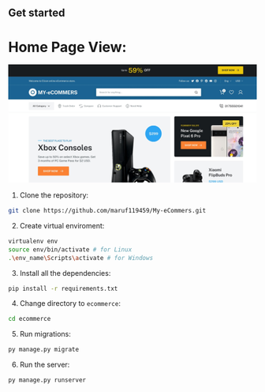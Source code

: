 

## Get started
# Home Page View:<br>
<img src="Screenshot 2024-10-27 064443.jpg" width="800" hight="600">

1. Clone the repository:

```bash
git clone https://github.com/maruf119459/My-eCommers.git
```

2. Create virtual enviroment:

```bash
virtualenv env
source env/bin/activate # for Linux
.\env_name\Scripts\activate # for Windows
```

3. Install all the dependencies:

```bash
pip install -r requirements.txt
```

4. Change directory to `ecommerce`:

```bash
cd ecommerce
```

5. Run migrations:

```bash
py manage.py migrate
```

6. Run the server:

```bash
py manage.py runserver
```
